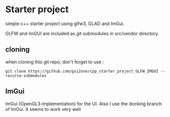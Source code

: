 # Starter project
simple c++ starter project using glfw3, GLAD and ImGui.

GLFW and ImGUI are included as git submodules in src/vendor directory.


## cloning

when cloning this git repo, don't forget to use :

    git clone https://github.com/gui2one/cpp_starter_project_GLFW_IMGUI --recurse-submodules
 

## ImGui

ImGui (OpenGL3 implementation) for the UI.
Also I use the docking branch of ImGui. It seems to work very well